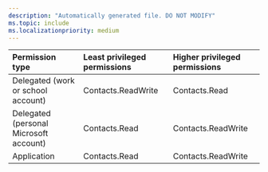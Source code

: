 ```yaml
---
description: "Automatically generated file. DO NOT MODIFY"
ms.topic: include
ms.localizationpriority: medium
---
```


|Permission type|Least privileged permissions|Higher privileged permissions|
|:---|:---|:---|
|Delegated (work or school account)|Contacts.ReadWrite|Contacts.Read|
|Delegated (personal Microsoft account)|Contacts.Read|Contacts.ReadWrite|
|Application|Contacts.Read|Contacts.ReadWrite|

